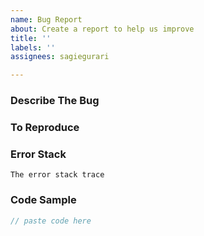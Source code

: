 ```yaml
---
name: Bug Report
about: Create a report to help us improve
title: ''
labels: ''
assignees: sagiegurari

---
```


### Describe The Bug
<!-- A clear and concise description of what the bug is. -->

### To Reproduce
<!-- Steps to reproduce the behavior: -->

### Error Stack

```console
The error stack trace
```

### Code Sample

```java
// paste code here
```
